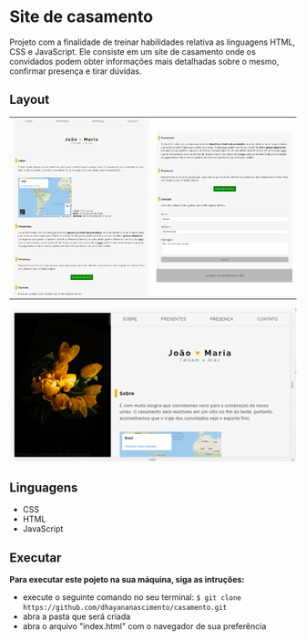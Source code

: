 # Site de casamento
Projeto com a finalidade de treinar habilidades relativa as linguagens HTML, CSS e JavaScript. Ele consiste em um site de casamento onde os convidados podem obter informações mais detalhadas sobre o mesmo, confirmar presença e tirar dúvidas.

## Layout
<table>
    <tr>
        <td>
            <img src="./imagens/img-01.png" alt = "imagem 1">     
        </td>
        <td>
            <img src="./imagens/img-02.png" alt = "imagem 2">
        </td>
    </tr>
</table>
<img src="./imagens/casamento.gif" alt = "gif">

## Linguagens
* CSS
* HTML
* JavaScript

## Executar
**Para executar este pojeto na sua máquina, siga as intruções:**
* execute o seguinte comando no seu terminal: 
``` $ git clone https://github.com/dhayananascimento/casamento.git ```
* abra a pasta que será  criada
* abra o arquivo "index.html" com o navegador de sua preferência
